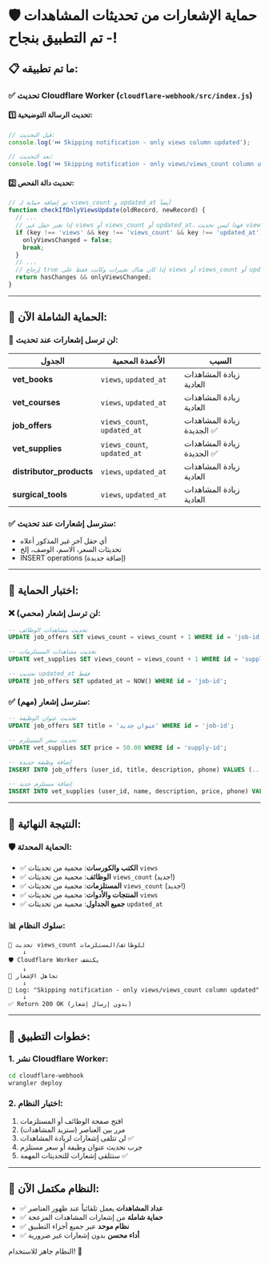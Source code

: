 # 🛡️ حماية الإشعارات من تحديثات المشاهدات - تم التطبيق بنجاح!

## 📋 **ما تم تطبيقه:**

### ✅ **تحديث Cloudflare Worker (`cloudflare-webhook/src/index.js`)**

#### **1️⃣ تحديث الرسالة التوضيحية:**
```javascript
// قبل التحديث:
console.log('⏭️ Skipping notification - only views column updated');

// بعد التحديث:
console.log('⏭️ Skipping notification - only views/views_count column updated');
```

#### **2️⃣ تحديث دالة الفحص:**
```javascript
// تم إضافة حماية لـ views_count و updated_at أيضاً
function checkIfOnlyViewsUpdate(oldRecord, newRecord) {
  // ...
  // إذا تغير حقل غير views أو views_count أو updated_at، فهذا ليس تحديث views فقط
  if (key !== 'views' && key !== 'views_count' && key !== 'updated_at') {
    onlyViewsChanged = false;
    break;
  }
  // ...
  // إرجاع true إذا كان هناك تغييرات وكانت فقط على views أو views_count أو updated_at
  return hasChanges && onlyViewsChanged;
}
```

---

## 🎯 **الحماية الشاملة الآن:**

### **🚫 لن ترسل إشعارات عند تحديث:**
| الجدول | الأعمدة المحمية | السبب |
|--------|-----------------|--------|
| **vet_books** | `views`, `updated_at` | زيادة المشاهدات العادية |
| **vet_courses** | `views`, `updated_at` | زيادة المشاهدات العادية |
| **job_offers** | `views_count`, `updated_at` | زيادة المشاهدات الجديدة ✅ |
| **vet_supplies** | `views_count`, `updated_at` | زيادة المشاهدات الجديدة ✅ |
| **distributor_products** | `views`, `updated_at` | زيادة المشاهدات العادية |
| **surgical_tools** | `views`, `updated_at` | زيادة المشاهدات العادية |

### **✅ سترسل إشعارات عند تحديث:**
- أي حقل آخر غير المذكور أعلاه
- تحديثات السعر، الاسم، الوصف، إلخ
- INSERT operations (إضافة جديدة)

---

## 🧪 **اختبار الحماية:**

### **❌ لن ترسل إشعار (محمي):**
```sql
-- تحديث مشاهدات الوظائف
UPDATE job_offers SET views_count = views_count + 1 WHERE id = 'job-id';

-- تحديث مشاهدات المستلزمات
UPDATE vet_supplies SET views_count = views_count + 1 WHERE id = 'supply-id';

-- تحديث updated_at فقط
UPDATE job_offers SET updated_at = NOW() WHERE id = 'job-id';
```

### **✅ سترسل إشعار (مهم):**
```sql
-- تحديث عنوان الوظيفة
UPDATE job_offers SET title = 'عنوان جديد' WHERE id = 'job-id';

-- تحديث سعر المستلزم
UPDATE vet_supplies SET price = 50.00 WHERE id = 'supply-id';

-- إضافة وظيفة جديدة
INSERT INTO job_offers (user_id, title, description, phone) VALUES (...);

-- إضافة مستلزم جديد
INSERT INTO vet_supplies (user_id, name, description, price, phone) VALUES (...);
```

---

## 🎯 **النتيجة النهائية:**

### **🛡️ الحماية المحدثة:**
- ✅ **الكتب والكورسات**: محمية من تحديثات `views`
- ✅ **الوظائف**: محمية من تحديثات `views_count` (جديد!)
- ✅ **المستلزمات**: محمية من تحديثات `views_count` (جديد!)
- ✅ **المنتجات والأدوات**: محمية من تحديثات `views`
- ✅ **جميع الجداول**: محمية من تحديثات `updated_at`

### **📊 سلوك النظام:**
```
🔄 تحديث views_count للوظائف/المستلزمات
    ↓
🛡️ Cloudflare Worker يكتشف
    ↓
🚫 تجاهل الإشعار
    ↓
📝 Log: "Skipping notification - only views/views_count column updated"
    ↓
✅ Return 200 OK (بدون إرسال إشعار)
```

---

## 🚀 **خطوات التطبيق:**

### **1. نشر Cloudflare Worker:**
```bash
cd cloudflare-webhook
wrangler deploy
```

### **2. اختبار النظام:**
1. افتح صفحة الوظائف أو المستلزمات
2. مرر بين العناصر (ستزيد المشاهدات)
3. لن تتلقى إشعارات لزيادة المشاهدات ✅
4. جرب تحديث عنوان وظيفة أو سعر مستلزم
5. ستتلقى إشعارات للتحديثات المهمة ✅

---

## 🎉 **النظام مكتمل الآن:**

- ✅ **عداد المشاهدات** يعمل تلقائياً عند ظهور العناصر
- ✅ **حماية شاملة** من إشعارات المشاهدات المزعجة
- ✅ **نظام موحد** عبر جميع أجزاء التطبيق
- ✅ **أداء محسن** بدون إشعارات غير ضرورية

النظام جاهز للاستخدام! 🚀